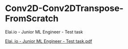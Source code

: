 # Conv2D-Conv2DTranspose-FromScratch
Elai.io - Junior ML Engineer - Test task

[Elai. io - Junior ML Engineer - Test task.pdf](https://github.com/jekahamster/Conv2D-Conv2DTranspose-FromScratch/files/12346903/Elai.io.-.Junior.ML.Engineer.-.Test.task.pdf)
